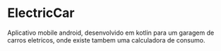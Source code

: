 # ElectricCar
 Aplicativo mobile android, desenvolvido em kotlin para um garagem de carros eletricos, onde existe tambem uma calculadora de consumo.
